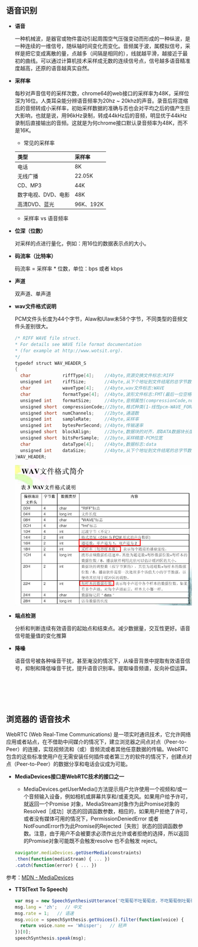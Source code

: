 ## 语音识别

* **语音**

  一种机械波，是器官或物件震动引起周围空气压强变动而形成的一种纵波，是一种连续的一维信号，随纵轴时间变化而变化。音频属于波，属模拟信号，采样是把它变成离散的量，点越多（间隔是相同的），线就越平滑，越接近于最初的曲线。可以通过计算机技术采样成无数的连续信号点，信号越多语音精准度越高，还原的语音越真实自然。

* **采样率**

  每秒对声音信号的采样次数，chrome64的web接口的采样率为48K，采样位深为16位。人类耳朵能分辨语音频率为20hz ~ 20khz的声音。录音后将混缩后的音频转成小采样率，初始采样数据的准确与否也会对平均之后的值产生巨大影响，也就是说，用96kHz录制，转成44kHz后的音频，明显优于44kHz录制后直接输出的音频。这就是为何chrome接口默认录音频率为48K，而不是16K。

  - 常见的采样率

  |   类型   |  采样率  |
  | -------- | ------- |
  |    电话   |    8K   |
  |  无线广播  |  22.05K |
  |  CD、MP3  |    44K   |
  | 数字电视、DVD、电影 | 48K |
  | 高清DVD、蓝光 | 96K、192K |

  - 采样率 vs 语音频率

* **位深（位数）**

  对采样的点进行量化，例如：用16位的数据表示点的大小。

* **码流率（比特率）**

  码流率 = 采样率 * 位数，单位：bps 或者 kbps

* **声道**

  双声道、单声道

* **wav文件格式说明**

  PCM文件头长度为44个字节，Alaw和Ulaw未58个字节，不同类型的音频文件头差别很大。

  ```java
  /* RIFF WAVE file struct. 
  * For details see WAVE file format documentation  
  * (for example at http://www.wotsit.org). 
  */  
  typedef struct WAV_HEADER_S  
  {
    char            riffType[4];    //4byte,资源交换文件标志:RIFF     
    unsigned int    riffSize;       //4byte,从下个地址到文件结尾的总字节数   
    char            waveType[4];    //4byte,wav文件标志:WAVE      
    char            formatType[4];  //4byte,波形文件标志:FMT(最后一位空格符)   
    unsigned int    formatSize;     //4byte,音频属性(compressionCode,numChannels,sampleRate,bytesPerSecond,blockAlign,bitsPerSample)所占字节数  
    unsigned short  compressionCode;//2byte,格式种类(1-线性pcm-WAVE_FORMAT_PCM,WAVEFORMAT_ADPCM)  
    unsigned short  numChannels;    //2byte,通道数  
    unsigned int    sampleRate;     //4byte,采样率  
    unsigned int    bytesPerSecond; //4byte,传输速率  
    unsigned short  blockAlign;     //2byte,数据块的对齐，即DATA数据块长度  
    unsigned short  bitsPerSample;  //2byte,采样精度-PCM位宽  
    char            dataType[4];    //4byte,数据标志:data  
    unsigned int    dataSize;       //4byte,从下个地址到文件结尾的总字节数，即除了wav header以外的pcm data length  
  }WAV_HEADER;
  ```

  ![wav文件格式说明](./images/wav.jpg)

* **端点检测**

  分析和判断连续有效语音的起始点和结束点。减少数据量，交互性更好。语音信号能量值的变化推算

* **降噪**

  语音信号被各种噪音干扰，甚至淹没的情况下，从噪音背景中提取有效语音信号，抑制和降低噪音干扰，提升语音识别率。提取噪音频谱，反向补偿运算。

<br /><br /><br /><br />

## 浏览器的&nbsp;语音技术

WebRTC (Web Real-Time Communications) 是一项实时通讯技术，它允许网络应用或者站点，在不借助中间媒介的情况下，建立浏览器之间点对点（Peer-to-Peer）的连接，实现视频流和（或）音频流或者其他任意数据的传输。WebRTC包含的这些标准使用户在无需安装任何插件或者第三方的软件的情况下，创建点对点（Peer-to-Peer）的数据分享和电话会议成为可能。

* **MediaDevices接口是WebRTC技术的接口之一**

  - MediaDevices.getUserMedia()方法提示用户允许使用一个视频和/或一个音频输入设备，例如相机或屏幕共享和/或麦克风。如果用户给予许可，就返回一个Promise 对象，MediaStream对象作为此Promise对象的Resolved［成功］状态的回调函数参数，相应的，如果用户拒绝了许可，或者没有媒体可用的情况下，PermissionDeniedError 或者NotFoundError作为此Promise的Rejected［失败］状态的回调函数参数。注意，由于用户不会被要求必须作出允许或者拒绝的选择，所以返回的Promise对象可能既不会触发resolve 也不会触发 reject。

  ```js
  navigator.mediaDevices.getUserMedia(constraints)
  .then(function(mediaStream) { ... })
  .catch(function(error) { ... })
  ```

参考：[MDN - MediaDevices](https://developer.mozilla.org/zh-CN/docs/Web/API/MediaDevices/getUserMedia)

* **TTS(Text To Speech)**

  ```js
  var msg = new SpeechSynthesisUtterance('吃葡萄不吐葡萄皮，不吃葡萄倒吐葡萄皮！');
  msg.lang = 'zh';   // 中文
  msg.rate = 1;   // 语速
  msg.voice = speechSynthesis.getVoices().filter(function(voice) {
    return voice.name == 'Whisper';   // 轻声
  })[0];
  speechSynthesis.speak(msg);
  ```


